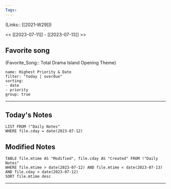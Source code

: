 ```yaml
---
Tags:
---
```

(Links:: [[2021-W29]])

<< [[2023-07-11]] - [[2023-07-13]] >>
## Favorite song
(Favorite_Song:: Total Drama Island Opening Theme)

```todoist 
name: Highest Priority & Date 
filter: "today | overdue" 
sorting: 
- date 
- priority
group: true 
```
___
## Today's Notes
```dataview
LIST FROM !"Daily Notes"
WHERE file.cday = date(2023-07-12)
```
## Modified Notes
```dataview
TABLE file.mtime AS "Modified", file.cday AS "Created" FROM !"Daily Notes" 
WHERE file.mtime > date(2023-07-12) AND file.mtime < date(2023-07-13) AND file.cday < date(2023-07-12)
SORT file.mtime desc
```
___
